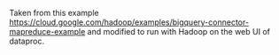 Taken from this example https://cloud.google.com/hadoop/examples/bigquery-connector-mapreduce-example and modified to run with Hadoop on the web UI of dataproc.



